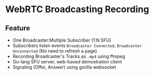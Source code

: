 # WebRTC Broadcasting Recording

## Feature
- One Broadcaster:Multiple Subscriber (1:N SFU)
- Subscribers listen events `Broadcaster Connected`, `Broadcaster Unconnected` (No need to refresh a page)
- Recording Broadcaster's Tracks as `.mp4` using ffmpeg
- Go-lang SFU server, web-based demostration client
- Signaling (Offer, Answer) using gorilla websocket
